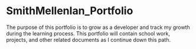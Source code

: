 # SmithMellenIan_Portfolio
The purpose of this portfolio is to grow as a developer and track my growth during the learning process.
This portfolio will contain school work, projects, and other related documents as I continue down this path.
